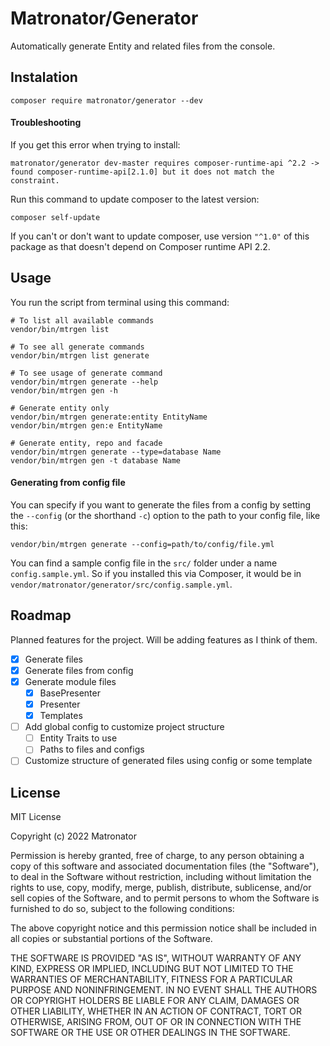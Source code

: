 # Matronator/Generator

Automatically generate Entity and related files from the console.

## Instalation

```
composer require matronator/generator --dev
```

#### Troubleshooting

If you get this error when trying to install:

```
matronator/generator dev-master requires composer-runtime-api ^2.2 -> found composer-runtime-api[2.1.0] but it does not match the constraint.
```

Run this command to update composer to the latest version:

```
composer self-update
```

If you can't or don't want to update composer, use version `"^1.0"` of this package as that doesn't depend on Composer runtime API 2.2.

## Usage

You run the script from terminal using this command:

```
# To list all available commands
vendor/bin/mtrgen list

# To see all generate commands
vendor/bin/mtrgen list generate

# To see usage of generate command
vendor/bin/mtrgen generate --help
vendor/bin/mtrgen gen -h

# Generate entity only
vendor/bin/mtrgen generate:entity EntityName
vendor/bin/mtrgen gen:e EntityName

# Generate entity, repo and facade
vendor/bin/mtrgen generate --type=database Name
vendor/bin/mtrgen gen -t database Name
```

#### Generating from config file

You can specify if you want to generate the files from a config by setting the `--config` (or the shorthand `-c`) option to the path to your config file, like this:

```
vendor/bin/mtrgen generate --config=path/to/config/file.yml
```

You can find a sample config file in the `src/` folder under a name `config.sample.yml`. So if you installed this via Composer, it would be in `vendor/matronator/generator/src/config.sample.yml`.

## Roadmap

Planned features for the project. Will be adding features as I think of them.

- [x] Generate files
- [x] Generate files from config
- [x] Generate module files
  - [x] BasePresenter
  - [x] Presenter
  - [x] Templates
- [ ] Add global config to customize project structure
  - [ ] Entity Traits to use
  - [ ] Paths to files and configs
- [ ] Customize structure of generated files using config or some template

## License

MIT License

Copyright (c) 2022 Matronator

Permission is hereby granted, free of charge, to any person obtaining a copy of this software and associated documentation files (the "Software"), to deal in the Software without restriction, including without limitation the rights to use, copy, modify, merge, publish, distribute, sublicense, and/or sell copies of the Software, and to permit persons to whom the Software is furnished to do so, subject to the following conditions:

The above copyright notice and this permission notice shall be included in all copies or substantial portions of the Software.

THE SOFTWARE IS PROVIDED "AS IS", WITHOUT WARRANTY OF ANY KIND, EXPRESS OR IMPLIED, INCLUDING BUT NOT LIMITED TO THE WARRANTIES OF MERCHANTABILITY, FITNESS FOR A PARTICULAR PURPOSE AND NONINFRINGEMENT. IN NO EVENT SHALL THE AUTHORS OR COPYRIGHT HOLDERS BE LIABLE FOR ANY CLAIM, DAMAGES OR OTHER LIABILITY, WHETHER IN AN ACTION OF CONTRACT, TORT OR OTHERWISE, ARISING FROM, OUT OF OR IN CONNECTION WITH THE SOFTWARE OR THE USE OR OTHER DEALINGS IN THE SOFTWARE.
